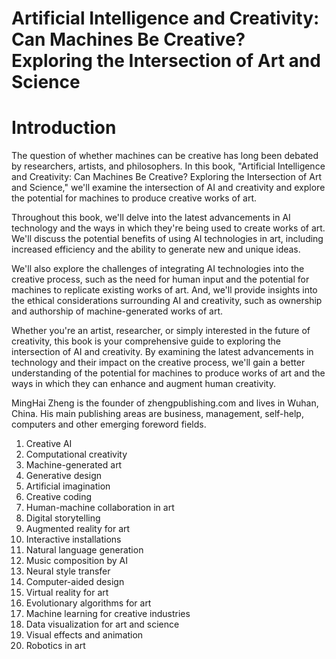 # Artificial Intelligence and Creativity: Can Machines Be Creative? Exploring the Intersection of Art and Science

# Introduction

The question of whether machines can be creative has long been debated by researchers, artists, and philosophers. In this book, "Artificial Intelligence and Creativity: Can Machines Be Creative? Exploring the Intersection of Art and Science," we'll examine the intersection of AI and creativity and explore the potential for machines to produce creative works of art.

Throughout this book, we'll delve into the latest advancements in AI technology and the ways in which they're being used to create works of art. We'll discuss the potential benefits of using AI technologies in art, including increased efficiency and the ability to generate new and unique ideas.

We'll also explore the challenges of integrating AI technologies into the creative process, such as the need for human input and the potential for machines to replicate existing works of art. And, we'll provide insights into the ethical considerations surrounding AI and creativity, such as ownership and authorship of machine-generated works of art.

Whether you're an artist, researcher, or simply interested in the future of creativity, this book is your comprehensive guide to exploring the intersection of AI and creativity. By examining the latest advancements in technology and their impact on the creative process, we'll gain a better understanding of the potential for machines to produce works of art and the ways in which they can enhance and augment human creativity.

MingHai Zheng is the founder of zhengpublishing.com and lives in Wuhan, China. His main publishing areas are business, management, self-help, computers and other emerging foreword fields.


1. Creative AI
2. Computational creativity
3. Machine-generated art
4. Generative design
5. Artificial imagination
6. Creative coding
7. Human-machine collaboration in art
8. Digital storytelling
9. Augmented reality for art
10. Interactive installations
11. Natural language generation
12. Music composition by AI
13. Neural style transfer
14. Computer-aided design
15. Virtual reality for art
16. Evolutionary algorithms for art
17. Machine learning for creative industries
18. Data visualization for art and science
19. Visual effects and animation
20. Robotics in art

